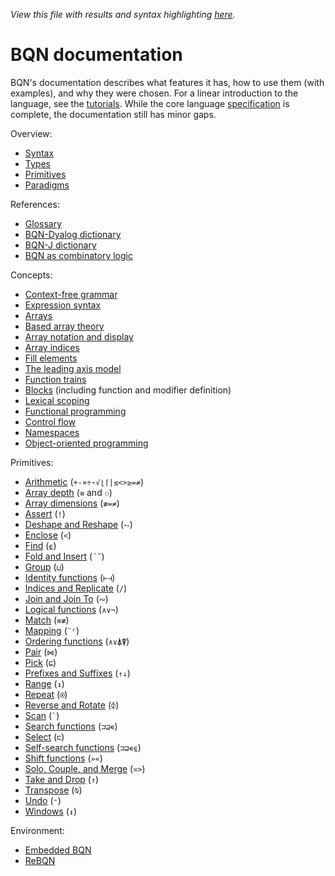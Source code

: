 *View this file with results and syntax highlighting [here](https://mlochbaum.github.io/BQN/doc/index.html).*

# BQN documentation

BQN's documentation describes what features it has, how to use them (with examples), and why they were chosen. For a linear introduction to the language, see the [tutorials](../tutorial/README.md). While the core language [specification](../spec/README.md) is complete, the documentation still has minor gaps.

Overview:
- [Syntax](syntax.md)
- [Types](types.md)
- [Primitives](primitive.md)
- [Paradigms](paradigms.md)

References:
- [Glossary](glossary.md)
- [BQN-Dyalog dictionary](fromDyalog.md)
- [BQN-J dictionary](fromJ.md)
- [BQN as combinatory logic](birds.md)

Concepts:
- [Context-free grammar](context.md)
- [Expression syntax](expression.md)
- [Arrays](array.md)
- [Based array theory](based.md)
- [Array notation and display](arrayrepr.md)
- [Array indices](indices.md)
- [Fill elements](fill.md)
- [The leading axis model](leading.md)
- [Function trains](train.md)
- [Blocks](block.md) (including function and modifier definition)
- [Lexical scoping](lexical.md)
- [Functional programming](functional.md)
- [Control flow](control.md)
- [Namespaces](namespace.md)
- [Object-oriented programming](oop.md)

Primitives:
- [Arithmetic](arithmetic.md) (`+-×÷⋆√⌊⌈|≤<>≥=≠`)
- [Array depth](depth.md) (`≡` and `⚇`)
- [Array dimensions](shape.md) (`≢=≠`)
- [Assert](assert.md) (`!`)
- [Deshape and Reshape](reshape.md) (`⥊`)
- [Enclose](enclose.md) (`<`)
- [Find](find.md) (`⍷`)
- [Fold and Insert](fold.md) (`´˝`)
- [Group](group.md) (`⊔`)
- [Identity functions](identity.md) (`⊢⊣`)
- [Indices and Replicate](replicate.md) (`/`)
- [Join and Join To](join.md) (`∾`)
- [Logical functions](logic.md) (`∧∨¬`)
- [Match](match.md) (`≡≢`)
- [Mapping](map.md) (`¨⌜`)
- [Ordering functions](order.md) (`∧∨⍋⍒`)
- [Pair](pair.md) (`⋈`)
- [Pick](pick.md) (`⊑`)
- [Prefixes and Suffixes](prefixes.md) (`↑↓`)
- [Range](range.md) (`↕`)
- [Repeat](repeat.md) (`⍟`)
- [Reverse and Rotate](reverse.md) (`⌽`)
- [Scan](scan.md) (`` ` ``)
- [Search functions](search.md) (`⊐⊒∊`)
- [Select](select.md) (`⊏`)
- [Self-search functions](selfcmp.md) (`⊐⊒∊⍷`)
- [Shift functions](shift.md) (`»«`)
- [Solo, Couple, and Merge](couple.md) (`≍>`)
- [Take and Drop](take.md) (`↑`)
- [Transpose](transpose.md) (`⍉`)
- [Undo](undo.md) (`⁼`)
- [Windows](windows.md) (`↕`)

Environment:
- [Embedded BQN](embed.md)
- [ReBQN](rebqn.md)
